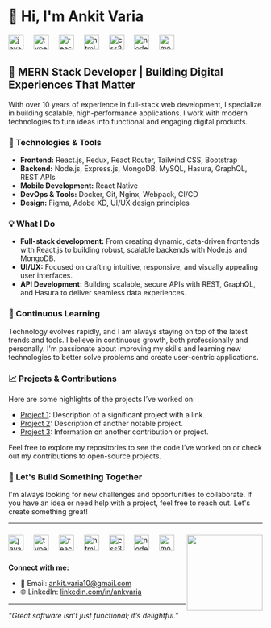 # 👋 Hi, I'm Ankit Varia

<div align="left">
  <img src="https://cdn.jsdelivr.net/gh/devicons/devicon/icons/javascript/javascript-original.svg" height="30" alt="javascript logo"  />
  <img width="12" />
  <img src="https://cdn.jsdelivr.net/gh/devicons/devicon/icons/typescript/typescript-original.svg" height="30" alt="typescript logo"  />
  <img width="12" />
  <img src="https://cdn.jsdelivr.net/gh/devicons/devicon/icons/react/react-original.svg" height="30" alt="react logo"  />
  <img width="12" />
  <img src="https://cdn.jsdelivr.net/gh/devicons/devicon/icons/html5/html5-original.svg" height="30" alt="html5 logo"  />
  <img width="12" />
  <img src="https://cdn.jsdelivr.net/gh/devicons/devicon/icons/css3/css3-original.svg" height="30" alt="css3 logo"  />
  <img width="12" />
  <img src="https://cdn.jsdelivr.net/gh/devicons/devicon/icons/nodejs/nodejs-original.svg" height="30" alt="nodejs logo"  />
  <img width="12" />
  <img src="https://cdn.jsdelivr.net/gh/devicons/devicon/icons/mongodb/mongodb-plain-wordmark.svg" height="30" alt="mongodb logo"  />
</div>

## 🚀 MERN Stack Developer | Building Digital Experiences That Matter

With over 10 years of experience in full-stack web development, I specialize in building scalable, high-performance applications. I work with modern technologies to turn ideas into functional and engaging digital products.

### 🔧 Technologies & Tools

- **Frontend:** React.js, Redux, React Router, Tailwind CSS, Bootstrap
- **Backend:** Node.js, Express.js, MongoDB, MySQL, Hasura, GraphQL, REST APIs
- **Mobile Development:** React Native
- **DevOps & Tools:** Docker, Git, Nginx, Webpack, CI/CD
- **Design:** Figma, Adobe XD, UI/UX design principles

### 💡 What I Do

- **Full-stack development:** From creating dynamic, data-driven frontends with React.js to building robust, scalable backends with Node.js and MongoDB.
- **UI/UX:** Focused on crafting intuitive, responsive, and visually appealing user interfaces.
- **API Development:** Building scalable, secure APIs with REST, GraphQL, and Hasura to deliver seamless data experiences.

### 🌱 Continuous Learning

Technology evolves rapidly, and I am always staying on top of the latest trends and tools. I believe in continuous growth, both professionally and personally. I'm passionate about improving my skills and learning new technologies to better solve problems and create user-centric applications.

### 📈 Projects & Contributions

Here are some highlights of the projects I’ve worked on:
- [Project 1](#): Description of a significant project with a link.
- [Project 2](#): Description of another notable project.
- [Project 3](#): Information on another contribution or project.

Feel free to explore my repositories to see the code I’ve worked on or check out my contributions to open-source projects.

### 🎯 Let's Build Something Together

I'm always looking for new challenges and opportunities to collaborate. If you have an idea or need help with a project, feel free to reach out. Let's create something great!

---

###

<img align="right" height="150" src="https://media.giphy.com/media/2IudUHdI075HL02Pkk/giphy.gif"  />

###

<div align="left">
  <img src="https://cdn.jsdelivr.net/gh/devicons/devicon/icons/javascript/javascript-original.svg" height="30" alt="javascript logo"  />
  <img width="12" />
  <img src="https://cdn.jsdelivr.net/gh/devicons/devicon/icons/typescript/typescript-original.svg" height="30" alt="typescript logo"  />
  <img width="12" />
  <img src="https://cdn.jsdelivr.net/gh/devicons/devicon/icons/react/react-original.svg" height="30" alt="react logo"  />
  <img width="12" />
  <img src="https://cdn.jsdelivr.net/gh/devicons/devicon/icons/html5/html5-original.svg" height="30" alt="html5 logo"  />
  <img width="12" />
  <img src="https://cdn.jsdelivr.net/gh/devicons/devicon/icons/css3/css3-original.svg" height="30" alt="css3 logo"  />
  <img width="12" />
  <img src="https://cdn.jsdelivr.net/gh/devicons/devicon/icons/nodejs/nodejs-original.svg" height="30" alt="nodejs logo"  />
  <img width="12" />
  <img src="https://cdn.jsdelivr.net/gh/devicons/devicon/icons/mongodb/mongodb-plain-wordmark.svg" height="30" alt="mongodb logo"  />
</div>

###

###

**Connect with me:**  
- 📧 Email: [ankit.varia10@gmail.com](mailto:ankit.varia10@gmail.com)  
- 🌐 LinkedIn: [linkedin.com/in/ankvaria](http://www.linkedin.com/in/ankvaria/)  

---

*“Great software isn’t just functional; it’s delightful.”*  
